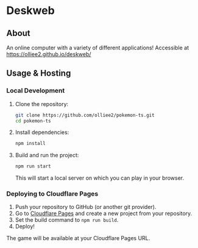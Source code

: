 # Deskweb

## About

An online computer with a variety of different applications! Accessible at https://olliee2.github.io/deskweb/

## Usage & Hosting

### Local Development

1. Clone the repository:
   ```sh
   git clone https://github.com/olliee2/pokemon-ts.git
   cd pokemon-ts
   ```
2. Install dependencies:
   ```sh
   npm install
   ```
3. Build and run the project:
   ```sh
   npm run start
   ```
   This will start a local server on which you can play in your browser.

### Deploying to Cloudflare Pages

1. Push your repository to GitHub (or another git provider).
2. Go to [Cloudflare Pages](https://pages.cloudflare.com/) and create a new project from your repository.
3. Set the build command to `npm run build`.
4. Deploy!

The game will be available at your Cloudflare Pages URL.

